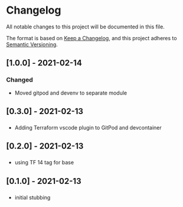 # Changelog
All notable changes to this project will be documented in this file.

The format is based on [Keep a Changelog](https://keepachangelog.com/en/1.0.0/),
and this project adheres to [Semantic Versioning](https://semver.org/spec/v2.0.0.html).

## [1.0.0] - 2021-02-14
### Changed
- Moved gitpod and devenv to separate module
## [0.3.0] - 2021-02-13
###
- Adding Terraform vscode plugin to GitPod and devcontainer
## [0.2.0] - 2021-02-13
###
- using TF 14 tag for base

## [0.1.0] - 2021-02-13
###
- initial stubbing
